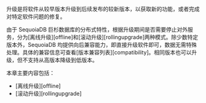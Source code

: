 [^_^]:
    升级
    作者：杨上德
    时间：20190818
    评审意见
    王涛：时间：
    许建辉：时间：
    市场部：时间：20190911


升级是将软件从较早版本升级到后续发布的较新版本，以获取新的功能，或者完成对特定软件问题的修复。

由于 SequoiaDB 巨杉数据库的分布式特性，根据升级期间是否需要停止对外服务，分为[离线升级][offline]和[滚动升级][rollingupgrade]两种模式。除少数特定版本外，SequoiaDB 均提供向后兼容能力，即直接升级软件即可，数据无需特殊处理。具体的兼容信息可查看[版本兼容列表][compatibility]。相同版本也可以升级，但不支持从高版本降级到低版本。

本章主要内容包括：
+ [离线升级][offline]
+ [滚动升级][rollingupgrade]

[^_^]:
    本文中用到的所有链接
[offline]:manual/Distributed_Engine/Maintainance/Upgrade/offline.md
[rollingupgrade]:manual/Distributed_Engine/Maintainance/Upgrade/rollingupgrade.md
[compatibility]:manual/Distributed_Engine/Maintainance/Upgrade/compatibility.md
